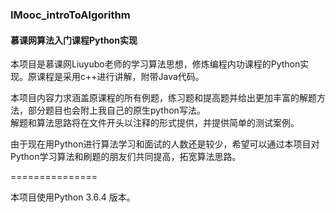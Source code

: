 ###  IMooc_introToAlgorithm
####  慕课网算法入门课程Python实现
本项目是慕课网Liuyubo老师的学习算法思想，修炼编程内功课程的Python实现。原课程是采用c++进行讲解，附带Java代码。  

本项目内容力求涵盖原课程的所有例题，练习题和提高题并给出更加丰富的解题方法，部分题目也会附上我自己的原生python写法。  
解题和算法思路将在文件开头以注释的形式提供，并提供简单的测试案例。  

由于现在用Python进行算法学习和面试的人数还是较少，希望可以通过本项目对Python学习算法和刷题的朋友们共同提高，拓宽算法思路。

===============  

本项目使用Python 3.6.4 版本。
